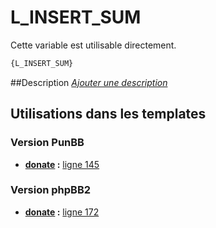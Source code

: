 # L_INSERT_SUM


Cette variable est utilisable directement.

```html
{L_INSERT_SUM}
```

##Description
[*Ajouter une description*](https://fa-tvars.appspot.com/var/L_INSERT_SUM)

## Utilisations dans les templates

### Version PunBB

* __[donate](../tpl/var/punbb/donate.md#readme) :__ [ligne 145](../tpl/src/punbb/donate.tpl#L145)

### Version phpBB2

* __[donate](../tpl/var/subsilver/donate.md#readme) :__ [ligne 172](../tpl/src/subsilver/donate.tpl#L172)